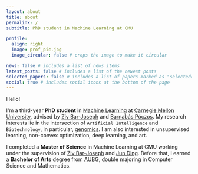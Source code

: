 ```yaml
---
layout: about
title: about
permalink: /
subtitle: PhD student in Machine Learning at CMU

profile:
  align: right
  image: prof_pic.jpg
  image_circular: false # crops the image to make it circular

news: false # includes a list of news items
latest_posts: false # includes a list of the newest posts
selected_papers: false # includes a list of papers marked as "selected={true}"
social: true # includes social icons at the bottom of the page
---
```


Hello!

I'm a third-year <b>PhD student</b> in <a href="https://www.ml.cmu.edu/">Machine Learning</a>
at <a href='https://www.cmu.edu/'>Carnegie Mellon University</a>,
advised by <a href="http://www.cs.cmu.edu/~zivbj/">Ziv Bar-Joseph</a> and <a href="http://www.cs.cmu.edu/~bapoczos/">Barnab&aacute;s P&oacute;czos</a>.
My research interests lie in the intersection of `Artificial Intelligence` and `Biotechnology`, in particular,
<a href="https://www.genome.gov/about-genomics/fact-sheets/A-Brief-Guide-to-Genomics">genomics</a>.
I am also interested in unsupervised learning, non-convex optimization, deep learning, and art.

I completed a <b>Master of Science</b> in Machine Learning at CMU working under the supervision of
<a href="http://www.cs.cmu.edu/~zivbj/">Ziv Bar-Joseph</a> and <a href="https://www.meakinsmcgill.com/ding/">Jun Ding</a>.
Before that, I earned a <b>Bachelor of Arts</b> degree from <a href="https://www.aubg.edu/">AUBG</a>, double majoring
in Computer Science and Mathematics.
